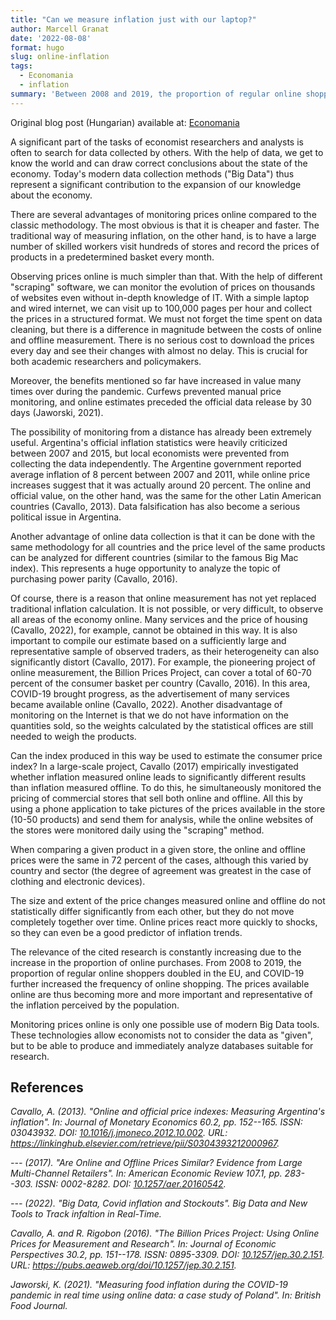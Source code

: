 ```yaml
---
title: "Can we measure inflation just with our laptop?"
author: Marcell Granat
date: '2022-08-08'
format: hugo
slug: online-inflation
tags: 
  - Economania
  - inflation
summary: 'Between 2008 and 2019, the proportion of regular online shoppers doubled in the EU, and COVID-19 further increased the frequency of online purchases. The prices available online are thus becoming more and more important and they are representative of the inflation perceived by the population.'
---
```




Original blog post (Hungarian) available at: [Economania](https://economaniablog.hu/2022/08/02/szamolhatunk-e-inflaciot-a-laptopunkon/)

A significant part of the tasks of economist researchers and analysts is often to search for data collected by others. With the help of data, we get to know the world and can draw correct conclusions about the state of the economy. Today's modern data collection methods ("Big Data") thus represent a significant contribution to the expansion of our knowledge about the economy.

There are several advantages of monitoring prices online compared to the classic methodology. The most obvious is that it is cheaper and faster. The traditional way of measuring inflation, on the other hand, is to have a large number of skilled workers visit hundreds of stores and record the prices of products in a predetermined basket every month.

Observing prices online is much simpler than that. With the help of different "scraping" software, we can monitor the evolution of prices on thousands of websites even without in-depth knowledge of IT. With a simple laptop and wired internet, we can visit up to 100,000 pages per hour and collect the prices in a structured format. We must not forget the time spent on data cleaning, but there is a difference in magnitude between the costs of online and offline measurement. There is no serious cost to download the prices every day and see their changes with almost no delay. This is crucial for both academic researchers and policymakers.

Moreover, the benefits mentioned so far have increased in value many times over during the pandemic. Curfews prevented manual price monitoring, and online estimates preceded the official data release by 30 days (Jaworski, 2021).

The possibility of monitoring from a distance has already been extremely useful. Argentina's official inflation statistics were heavily criticized between 2007 and 2015, but local economists were prevented from collecting the data independently. The Argentine government reported average inflation of 8 percent between 2007 and 2011, while online price increases suggest that it was actually around 20 percent. The online and official value, on the other hand, was the same for the other Latin American countries (Cavallo, 2013). Data falsification has also become a serious political issue in Argentina.

Another advantage of online data collection is that it can be done with the same methodology for all countries and the price level of the same products can be analyzed for different countries (similar to the famous Big Mac index). This represents a huge opportunity to analyze the topic of purchasing power parity (Cavallo, 2016).

Of course, there is a reason that online measurement has not yet replaced traditional inflation calculation. It is not possible, or very difficult, to observe all areas of the economy online. Many services and the price of housing (Cavallo, 2022), for example, cannot be obtained in this way. It is also important to compile our estimate based on a sufficiently large and representative sample of observed traders, as their heterogeneity can also significantly distort (Cavallo, 2017). For example, the pioneering project of online measurement, the Billion Prices Project, can cover a total of 60-70 percent of the consumer basket per country (Cavallo, 2016). In this area, COVID-19 brought progress, as the advertisement of many services became available online (Cavallo, 2022). Another disadvantage of monitoring on the Internet is that we do not have information on the quantities sold, so the weights calculated by the statistical offices are still needed to weigh the products.

Can the index produced in this way be used to estimate the consumer price index? In a large-scale project, Cavallo (2017) empirically investigated whether inflation measured online leads to significantly different results than inflation measured offline. To do this, he simultaneously monitored the pricing of commercial stores that sell both online and offline. All this by using a phone application to take pictures of the prices available in the store (10-50 products) and send them for analysis, while the online websites of the stores were monitored daily using the "scraping" method.

When comparing a given product in a given store, the online and offline prices were the same in 72 percent of the cases, although this varied by country and sector (the degree of agreement was greatest in the case of clothing and electronic devices).

The size and extent of the price changes measured online and offline do not statistically differ significantly from each other, but they do not move completely together over time. Online prices react more quickly to shocks, so they can even be a good predictor of inflation trends.

The relevance of the cited research is constantly increasing due to the increase in the proportion of online purchases. From 2008 to 2019, the proportion of regular online shoppers doubled in the EU, and COVID-19 further increased the frequency of online shopping. The prices available online are thus becoming more and more important and representative of the inflation perceived by the population.

Monitoring prices online is only one possible use of modern Big Data tools. These technologies allow economists not to consider the data as "given", but to be able to produce and immediately analyze databases suitable for research.

## References

<p>
<cite>Cavallo, A.
(2013).
"Online and official price indexes: Measuring Argentina's inflation".
In: <em>Journal of Monetary Economics</em> 60.2, pp. 152--165.
ISSN: 03043932.
DOI: <a href="https://doi.org/10.1016/j.jmoneco.2012.10.002">10.1016/j.jmoneco.2012.10.002</a>.
URL: <a href="https://linkinghub.elsevier.com/retrieve/pii/S0304393212000967">https://linkinghub.elsevier.com/retrieve/pii/S0304393212000967</a>.</cite>
</p>
<p>
<cite>---
(2017).
"Are Online and Offline Prices Similar? Evidence from Large Multi-Channel Retailers".
In: <em>American Economic Review</em> 107.1, pp. 283--303.
ISSN: 0002-8282.
DOI: <a href="https://doi.org/10.1257/aer.20160542">10.1257/aer.20160542</a>.</cite>
</p>
<p>
<cite>---
(2022).
"Big Data, Covid inflation and Stockouts".
Big Data and New Tools to Track infaltion in Real-Time.</cite>
</p>
<p>
<cite>Cavallo, A. and R. Rigobon
(2016).
"The Billion Prices Project: Using Online Prices for Measurement and Research".
In: <em>Journal of Economic Perspectives</em> 30.2, pp. 151--178.
ISSN: 0895-3309.
DOI: <a href="https://doi.org/10.1257/jep.30.2.151">10.1257/jep.30.2.151</a>.
URL: <a href="https://pubs.aeaweb.org/doi/10.1257/jep.30.2.151">https://pubs.aeaweb.org/doi/10.1257/jep.30.2.151</a>.</cite>
</p>
<p>
<cite>Jaworski, K.
(2021).
"Measuring food inflation during the COVID-19 pandemic in real time using online data: a case study of Poland".
In: <em>British Food Journal</em>.</cite>
</p>
